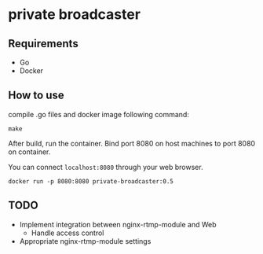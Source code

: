 # private broadcaster

## Requirements
* Go
* Docker

## How to use
compile .go files and docker image following command:

```shell
make
```

After build, run the container.
Bind port 8080 on host machines to port 8080 on container.

You can connect `localhost:8080` through your web browser.

```
docker run -p 8080:8080 private-broadcaster:0.5
```

## TODO
* Implement integration between nginx-rtmp-module and Web
  * Handle access control
* Appropriate nginx-rtmp-module settings
